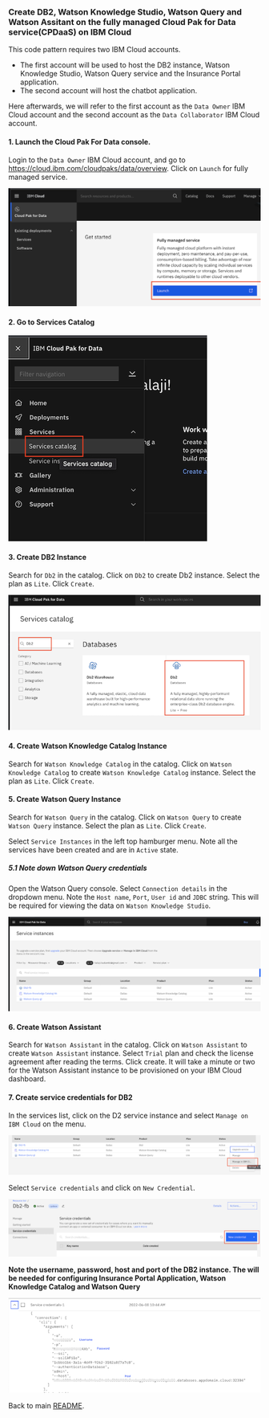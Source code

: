 ### Create DB2, Watson Knowledge Studio, Watson Query and Watson Assitant on the fully managed Cloud Pak for Data service(CPDaaS) on IBM Cloud 

This code pattern requires two IBM Cloud accounts. 
- The first account will be used to host the DB2 instance, Watson Knowledge Studio, Watson Query service and the Insurance Portal application.
- The second account will host the chatbot application.

Here afterwards, we will refer to the first account as the `Data Owner` IBM Cloud account and the second account as the `Data Collaborator` IBM Cloud account.


#### 1. Launch the Cloud Pak For Data console. 

Login to the `Data Owner` IBM Cloud account, and go to https://cloud.ibm.com/cloudpaks/data/overview. Click on `Launch` for fully managed service.

![launch_cpdaas](images/launch_cpdaas.png)

#### 2. Go to Services Catalog 

![service_catalog_cpdaas](images/service_catalog_cpdaas.png)

#### 3. Create DB2 Instance

Search for `Db2` in the catalog. Click on `Db2` to create Db2 instance. Select the plan as `Lite`. Click `Create`.

![create_db2](images/create_db2.png)

#### 4. Create Watson Knowledge Catalog Instance

Search for `Watson Knowledge Catalog` in the catalog. Click on `Watson Knowledge Catalog` to create `Watson Knowledge Catalog` instance. Select the plan as `Lite`. Click `Create`.

#### 5. Create Watson Query Instance

Search for `Watson Query` in the catalog. Click on `Watson Query` to create `Watson Query` instance. Select the plan as `Lite`. Click `Create`.


Select `Service Instances` in the left top hamburger menu. Note all the services have been created and are in `Active` state.

##### 5.1 Note down Watson Query credentials
Open the Watson Query console. Select `Connection details` in the dropdown menu. Note the `Host name`, `Port`, `User id` and `JDBC` string. This will be required for viewing the data on `Watson Knowledge Studio`.

![services_list](images/services_list.png)

#### 6. Create Watson Assistant

Search for `Watson Assistant` in the catalog. Click on `Watson Assistant` to create `Watson Assistant` instance. Select `Trial` plan and check the license agreement after reading the terms. Click create. It will take a minute or two for the Watson Assistant instance to be provisioned on your IBM Cloud dashboard.

#### 7. Create service credentials for DB2

In the services list, click on the D2 service instance and select `Manage on IBM Cloud` on the menu. 

![manage_in_cloud](images/manage_in_cloud.png)

Select `Service credentials` and click on `New Credential`.

![create_db2_credential](images/create_db2_credential.png)

**Note the username, password, host and port of the DB2 instance. The will be needed for configuring Insurance Portal Application, Watson Knowledge Catalog and Watson Query**

![note_credential](images/note_credential.png)

Back to main [README](README.md#2-create-ibm-cloud-services-instances).
